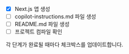 - [x] Next.js 앱 생성
- [ ] copilot-instructions.md 파일 생성
- [ ] README.md 파일 생성
- [ ] 프로젝트 컴파일 확인

각 단계가 완료될 때마다 체크박스를 업데이트합니다.
